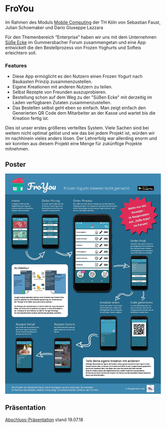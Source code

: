 # FroYou

Im Rahmen des Moduls [Mobile Computing](https://wiki.moxd.io/display/WPFMoCoSS18/WPF+Mobile+Computing+SS2018+Home) der TH Köln von Sebastian Faust, Julian Schoemaker und Dario Giuseppe Lazzara

Für den Themenbereich “Enterprise” haben wir uns mit dem Unternehmen [Süße Ecke](https://www.forum-gummersbach.info/shop/sascha-stange/) im Gummersbacher Forum zusammengetan und eine App entwickelt die den Bestellprozess von Frozen Yoghurts und Softeis erleichtern soll.

### Features

- Diese App ermöglicht es den Nutzern einen Frozen Yogurt nach Baukasten Prinzip zusammenzustellen.
- Eigene Kreationen mit anderen Nutzern zu teilen.
- Selbst Rezepte von Freunden auszuprobieren. 
- Bestellung schon auf dem Weg zu der "Süßen Ecke" mit derzeitig im Laden verfügbaren Zutaten zusammenzustellen. 
- Das Bestellen selbst geht eben so einfach. Man zeigt einfach den Generierten QR Code dem Mitarbeiter an der Kasse und wartet bis die Kreation fertig ist.

Dies ist unser erstes größeres verteiltes System. Viele Sachen sind bei weitem nicht optimal gelöst und wie das bei jedem Projekt ist, würden wir im nachhinein vieles anders lösen.
Der Lehrerfolg war allerding enorm und wir konnten aus diesem Projekt eine Menge für zukünftige Projekte mitnehmen.

## Poster

![FroYou Poster 28.06.2018](Material/Poster/froYou_poster.jpg)

## Präsentation
[Abschluss-Präsentation](https://docs.google.com/presentation/d/1sWaOMK1kf6j3-Kr_HB4lsXuYvhgcxyrqX5WbNZVMhK4/edit?usp=sharing) stand 19.07.18 
